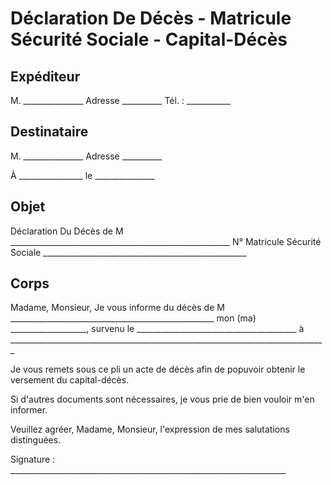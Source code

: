 # Déclaration De Décès - Matricule Sécurité Sociale - Capital-Décès

## Expéditeur

M. _______________
Adresse __________
Tél. : ___________

## Destinataire

M. _______________
Adresse __________

À ________________
le _______________

## Objet

Déclaration Du Décès de M _______________________________________________________
N° Matricule Sécurité Sociale ___________________________________________________

## Corps

Madame, Monsieur,
Je vous informe du décès de M ___________________________________________________
mon (ma) ___________________, survenu le ________________________________________
à _______________________________________________________________________________

Je vous remets sous ce pli un acte de décès afin de popuvoir obtenir le versement du capital-décès.

Si d'autres documents sont nécessaires, je vous prie de bien vouloir m'en informer.

Veuillez agréer, Madame, Monsieur, l'expression de mes salutations distinguées.

Signature : _____________________________________________________________________

